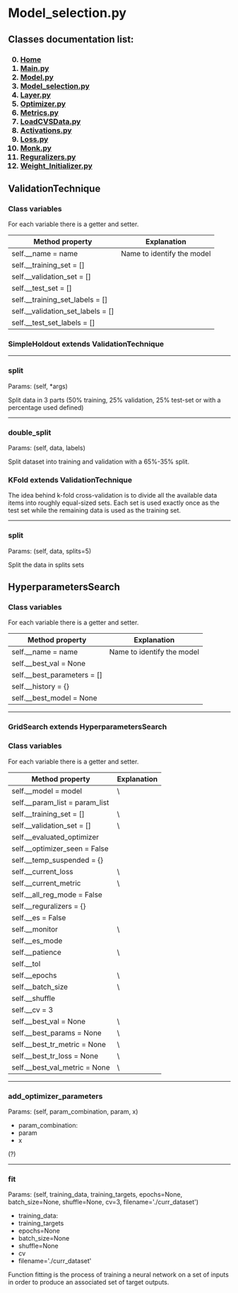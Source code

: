 # Model_selection.py

<p>
<h2>
Classes documentation list:
</h2>
<h3>

0. <a href="https://giacomo-antonioli.github.io/Machine_Learning_Project/"> Home </a>
1. [Main.py](./mainDoc.md) 
2. [Model.py](./ModelDoc.md)
3. [Model_selection.py](./model_selectionDoc.md)
4. [Layer.py](./layerDoc.md)
5. [Optimizer.py](./OptimizersDoc.md)
6. [Metrics.py](./metricsDoc.md)
7. [LoadCVSData.py](./loadCSVDataDoc.md)
8. [Activations.py](./activations.md)
9. [Loss.py](./loss.md)
10. [Monk.py](./monk.md)
11. [Reguralizers.py](./reguralizers.md)
12. [Weight_Initializer.py](./weightInizializer.md)

</h3>

</p>

## ValidationTechnique

<h3> Class variables</h3>
<p>
For each variable there is a getter and setter.

| Method property                       | Explanation                                              |  
| ------------------------------------- | ----------------------------   |
| self.__name = name                    | Name to identify the model     |
| self.__training_set = []              |                                |     
| self.__validation_set = []            |                                |
| self.__test_set = []                  |                                |
| self.__training_set_labels = []       |                                |
| self.__validation_set_labels = []     |                                |
| self.__test_set_labels = []           |                                |

</p>

### SimpleHoldout extends ValidationTechnique
<hr>
<h3>split</h3>
<p>
Params: (self, *args)

 Split data in 3 parts (50% training, 25% validation, 25% test-set or with a percentage used defined)
</p>

<hr>
<h3>double_split</h3>
<p>
Params: (self, data, labels)

  Split dataset into training and validation with a 65%-35% split.
</p>

### KFold extends ValidationTechnique

The idea behind k-fold cross-validation is to divide all the available data items into roughly equal-sized sets. Each set is used exactly once as the test set while the remaining data is used as the training set.

<hr>
<h3>split</h3>
<p>
Params: (self, data, splits=5)

 Split the data in splits sets 
</p>

## HyperparametersSearch

<h3>Class variables</h3>
<p>
For each variable there is a getter and setter.

| Method property                       | Explanation                                              |  
| ------------------------------------- | ----------------------------   |
| self.__name = name                    | Name to identify the model     |
| self.__best_val = None                |                                |     
| self.__best_parameters = []           |                                |
| self.__history = {}                   |                                |
| self.__best_model = None              |                                |


</p>
<hr>

### GridSearch extends HyperparametersSearch


<h3>Class variables</h3>
<p>
For each variable there is a getter and setter.

| Method property                       | Explanation                    |  
| ------------------------------------- | ----------------------------   |
| self.__model = model                  | \\                             |
| self.__param_list = param_list        |                                |     
| self.__training_set = []              | \\                             |
| self.__validation_set = []            | \\                             |
| self.__evaluated_optimizer            |                                |
| self.__optimizer_seen = False         |                                |
| self.__temp_suspended = {}            |                                |
| self.__current_loss                   | \\                             |
| self.__current_metric                 | \\                             |
| self.__all_reg_mode = False           |                                |
| self.__reguralizers = {}              |                                |
| self.__es = False                     |                                |
| self.__monitor                        | \\                             |
| self.__es_mode                        |                                |
| self.__patience                       | \\                             |
| self.__tol                            |                                |
| self.__epochs                         | \\                             |
| self.__batch_size                     | \\                             |
| self.__shuffle                        |                                |
| self.__cv = 3                         |                                |
| self.__best_val = None                |  \\                            |
| self.__best_params = None             |  \\                            |
| self.__best_tr_metric = None          |  \\                            |
| self.__best_tr_loss = None            |  \\                            |
| self.__best_val_metric = None         |  \\                            |

</p>

<hr>
<h3>add_optimizer_parameters</h3>
<p>
Params: (self, param_combination, param, x)

- param_combination:
- param
- x

(?) 
</p>

<hr>
<h3>fit</h3>
<p>
Params: (self, training_data, training_targets, epochs=None, batch_size=None, shuffle=None, cv=3,
            filename='./curr_dataset')

- training_data:
- training_targets
- epochs=None
- batch_size=None
- shuffle=None
- cv
- filename='./curr_dataset'

Function fitting is the process of training a neural network on a set of inputs in order to produce an associated set of target outputs. 
</p>